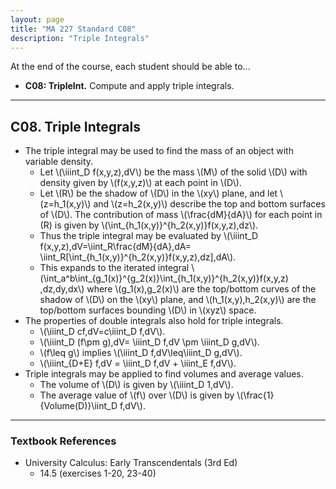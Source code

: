 ```yaml
---
layout: page
title: "MA 227 Standard C08"
description: "Triple Integrals"
---
```


At the end of the course, each student should be able to...

- **C08: TripleInt.**
Compute and apply triple integrals.

---

## C08. Triple Integrals

- The triple integral may be used to find the mass of an object with
  variable density.
    - Let \\(\iiint_D f(x,y,z)\,dV\\) be the mass \\(M\\) of the solid \\(D\\)
      with density given by \\(f(x,y,z)\\) at each point in \\(D\\).
    - Let \\(R\\) be the shadow of \\(D\\) in the \\(xy\\) plane, and let
      \\(z=h_1(x,y)\\) and \\(z=h_2(x,y)\\) describe the top and bottom surfaces
      of \\(D\\).
      The contribution of mass \\(\frac{dM}{dA}\\) for each point in \(R\)
      is given by \\(\int_{h_1(x,y)}^{h_2(x,y)}f(x,y,z)\,dz\\).
    - Thus the triple integral may be evaluated by
      \\(\iiint_D f(x,y,z)\,dV=\iint_R\frac{dM}{dA}\,dA=
      \iint_R[\int_{h_1(x,y)}^{h_2(x,y)}f(x,y,z)\,dz]\,dA\\).
    - This expands to the iterated integral
      \\(\int_a^b\int_{g_1(x)}^{g_2(x)}\int_{h_1(x,y)}^{h_2(x,y)}f(x,y,z)
      \,dz\,dy\,dx\\) where \\(g_1(x),g_2(x)\\) are the top/bottom curves
      of the shadow of \\(D\\) on the \\(xy\\) plane, and
      \\(h_1(x,y),h_2(x,y)\\)
      are the top/bottom surfaces bounding \\(D\\) in \\(xyz\\) space.
- The properties of double integrals also hold for triple integrals.
    - \\(\iiint_D cf\,dV=c\iiint_D f\,dV\\).
    - \\(\iiint_D (f\pm g)\,dV= \iiint_D f\,dV \pm \iiint_D g\,dV\\).
    - \\(f\leq g\\) implies \\(\iiint_D f\,dV\leq\iiint_D g\,dV\\).
    - \\(\\iiint_{D+E} f\,dV = \iiint_D f\,dV + \iiint_E f\,dV\\).
- Triple integrals may be applied to find volumes and average values.
  - The volume of \\(D\\) is given by \\(\iiint_D 1\,dV\\).
  - The average value of \\(f\\) over \\(D\\) is given by
    \\(\frac{1}{Volume(D)}\iint_D f\,dV\\).

---

### Textbook References

- University Calculus: Early Transcendentals (3rd Ed)
    - 14.5 (exercises 1-20, 23-40)
